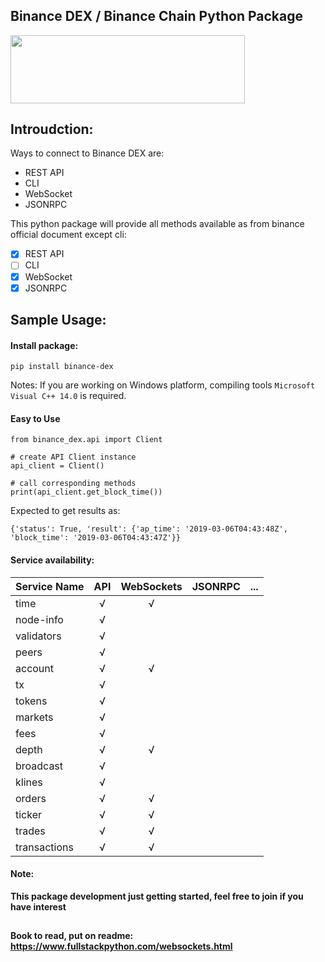 ## Binance DEX / Binance Chain Python Package
<img src="https://github.com/wally-yu/binance-dex/blob/master/binance-chain-python.jpg" width=375px height=108.75px>

## Introudction:

Ways to connect to Binance DEX are:
 - REST API
 - CLI
 - WebSocket
 - JSONRPC

This python package will provide all methods available as from binance official document except cli:
- [x] REST API
- [ ] CLI
- [x] WebSocket
- [x] JSONRPC

## Sample Usage:

#### Install package:

```
pip install binance-dex
```
Notes: If you are working on Windows platform, compiling tools `Microsoft Visual C++ 14.0` is required.
#### Easy to Use
```
from binance_dex.api import Client

# create API Client instance
api_client = Client()

# call corresponding methods
print(api_client.get_block_time())

```
Expected to get results as:

```
{'status': True, 'result': {'ap_time': '2019-03-06T04:43:48Z', 'block_time': '2019-03-06T04:43:47Z'}}
```
#### Service availability:
|Service Name   |API        |WebSockets |JSONRPC    |...        |
|---            |:---:      |:---:      |:---:      |:---:      |
|time           |&radic;    |&radic;    |           |           |
|node-info      |&radic;    |           |           |           |
|validators     |&radic;    |           |           |           | 
|peers          |&radic;    |           |           |           | 
|account        |&radic;    |&radic;    |           |           |
|tx             |&radic;    |           |           |           |
|tokens         |&radic;    |           |           |           |
|markets        |&radic;    |           |           |           |
|fees           |&radic;    |           |           |           |
|depth          |&radic;    |&radic;    |           |           |
|broadcast      |&radic;    |           |           |           |
|klines         |&radic;    |           |           |           |
|orders         |&radic;    |&radic;    |           |           |
|ticker         |&radic;    |&radic;    |           |           |
|trades         |&radic;    |&radic;    |           |           |
|transactions   |&radic;    |&radic;    |           |           |

#### Note:
**This package development just getting started, feel free to join if you have interest**

##
#### Book to read, put on readme: https://www.fullstackpython.com/websockets.html
